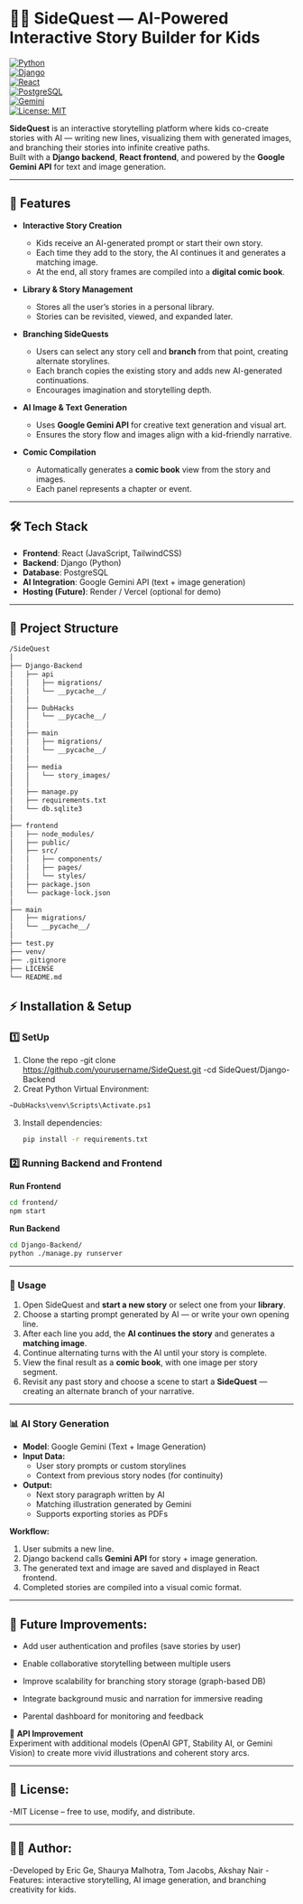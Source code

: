 # 🧙‍♂️ SideQuest — AI-Powered Interactive Story Builder for Kids

[![Python](https://img.shields.io/badge/Python-3.10-blue?logo=python)](https://www.python.org/)  
[![Django](https://img.shields.io/badge/Django-Backend-darkgreen?logo=django)](https://www.djangoproject.com/)  
[![React](https://img.shields.io/badge/React-Frontend-blue?logo=react)](https://react.dev/)  
[![PostgreSQL](https://img.shields.io/badge/PostgreSQL-Database-lightblue?logo=postgresql)](https://www.postgresql.org/)  
[![Gemini](https://img.shields.io/badge/Google%20Gemini-AI-orange?logo=google)](https://ai.google.dev/gemini-api)  
[![License: MIT](https://img.shields.io/badge/License-MIT-yellow.svg)](LICENSE)

**SideQuest** is an interactive storytelling platform where kids co-create stories with AI — writing new lines, visualizing them with generated images, and branching their stories into infinite creative paths.  
Built with a **Django backend**, **React frontend**, and powered by the **Google Gemini API** for text and image generation.

---

## 📌 Features

- **Interactive Story Creation**
  - Kids receive an AI-generated prompt or start their own story.
  - Each time they add to the story, the AI continues it and generates a matching image.
  - At the end, all story frames are compiled into a **digital comic book**.

- **Library & Story Management**
  - Stores all the user’s stories in a personal library.
  - Stories can be revisited, viewed, and expanded later.

- **Branching SideQuests**
  - Users can select any story cell and **branch** from that point, creating alternate storylines.
  - Each branch copies the existing story and adds new AI-generated continuations.
  - Encourages imagination and storytelling depth.

- **AI Image & Text Generation**
  - Uses **Google Gemini API** for creative text generation and visual art.
  - Ensures the story flow and images align with a kid-friendly narrative.

- **Comic Compilation**
  - Automatically generates a **comic book** view from the story and images.
  - Each panel represents a chapter or event.

---

## 🛠 Tech Stack

- **Frontend**: React (JavaScript, TailwindCSS)  
- **Backend**: Django (Python)  
- **Database**: PostgreSQL  
- **AI Integration**: Google Gemini API (text + image generation)  
- **Hosting (Future)**: Render / Vercel (optional for demo)  

---

## 📂 Project Structure

```bash
/SideQuest
│
├── Django-Backend
│   ├── api
│   │   ├── migrations/
│   │   └── __pycache__/
│   │
│   ├── DubHacks
│   │   └── __pycache__/
│   │
│   ├── main
│   │   ├── migrations/
│   │   └── __pycache__/
│   │
│   ├── media
│   │   └── story_images/
│   │
│   ├── manage.py
│   ├── requirements.txt
│   └── db.sqlite3
│
├── frontend
│   ├── node_modules/
│   ├── public/
│   ├── src/
│   │   ├── components/
│   │   ├── pages/
│   │   └── styles/
│   ├── package.json
│   └── package-lock.json
│
├── main
│   ├── migrations/
│   └── __pycache__/
│
├── test.py
├── venv/
├── .gitignore
├── LICENSE
└── README.md
```



## ⚡ Installation & Setup

### 1️⃣ SetUp
1. Clone the repo
  -git clone https://github.com/yourusername/SideQuest.git
  -cd SideQuest/Django-Backend
2. Creat Python Virtual Environment:
  ```bash
  ~DubHacks\venv\Scripts\Activate.ps1
  ```

3. Install dependencies:
   ```bash
   pip install -r requirements.txt
   ```

### 2️⃣ Running Backend and Frontend
**Run Frontend**
```bash
cd frontend/
npm start
```

**Run Backend**
```bash
cd Django-Backend/
python ./manage.py runserver
```

---

### 🔑 Usage
1. Open SideQuest and **start a new story** or select one from your **library**.  
2. Choose a starting prompt generated by AI — or write your own opening line.  
3. After each line you add, the **AI continues the story** and generates a **matching image**.  
4. Continue alternating turns with the AI until your story is complete.  
5. View the final result as a **comic book**, with one image per story segment.  
6. Revisit any past story and choose a scene to start a **SideQuest** — creating an alternate branch of your narrative.


---
### 📊 AI Story Generation

- **Model**: Google Gemini (Text + Image Generation)
- **Input Data:**
  - User story prompts or custom storylines  
  - Context from previous story nodes (for continuity)
- **Output:**
  - Next story paragraph written by AI  
  - Matching illustration generated by Gemini
  - Supports exporting stories as PDFs  

**Workflow:**
1. User submits a new line.  
2. Django backend calls **Gemini API** for story + image generation.  
3. The generated text and image are saved and displayed in React frontend.  
4. Completed stories are compiled into a visual comic format. 
---

## 🚀 Future Improvements:

- Add user authentication and profiles (save stories by user)  
- Enable collaborative storytelling between multiple users  

- Improve scalability for branching story storage (graph-based DB)  
- Integrate background music and narration for immersive reading  
- Parental dashboard for monitoring and feedback  



🔑 **API Improvement**  
Experiment with additional models (OpenAI GPT, Stability AI, or Gemini Vision) to create more vivid illustrations and coherent story arcs.

---

## 📜 License:
-MIT License – free to use, modify, and distribute.

---

## 👨‍💻 Author:
-Developed by Eric Ge, Shaurya Malhotra, Tom Jacobs, Akshay Nair
-Features: interactive storytelling, AI image generation, and branching creativity for kids.

